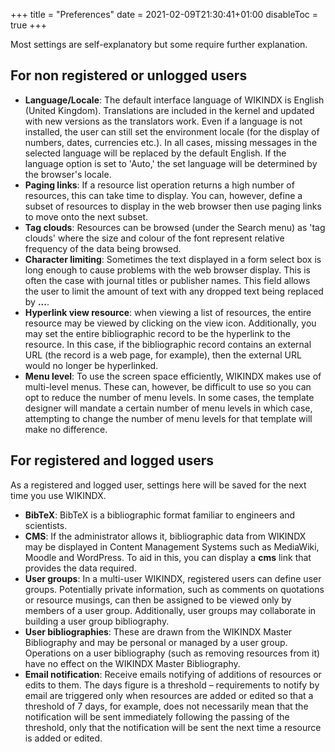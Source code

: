+++
title = "Preferences"
date = 2021-02-09T21:30:41+01:00
disableToc = true
+++

Most settings are self-explanatory but some require further explanation.

## For non registered or unlogged users

* **Language/Locale**: The default interface language of WIKINDX is English (United Kingdom). Translations are included in the kernel and updated with new versions as the translators work. Even if a language is not installed, the user can still set the environment locale (for the display of numbers, dates, currencies etc.). In all cases, missing messages in the selected language will be replaced by the default English. If the language option is set to 'Auto,' the set language will be determined by the browser's locale.
* **Paging links**: If a resource list operation returns a high number of resources, this can take time to display. You can, however, define a subset of resources to display in the web browser then use paging links to move onto the next subset.
* **Tag clouds**: Resources can be browsed (under the Search menu) as 'tag clouds' where the size and colour of the font represent relative frequency of the data being browsed.
* **Character limiting**: Sometimes the text displayed in a form select box is long enough to cause problems with the web browser display. This is often the case with journal titles or publisher names. This field allows the user to limit the amount of text with any dropped text being replaced by **...**.
* **Hyperlink view resource**: when viewing a list of resources, the entire resource may be viewed by clicking on the view icon.  Additionally, you may set the entire bibliographic record to be the hyperlink to the resource. In this case, if the bibliographic record contains an external URL (the record is a web page, for example), then the external URL would no longer be hyperlinked.
* **Menu level**: To use the screen space efficiently, WIKINDX makes use of multi-level menus.  These can, however, be difficult to use so you can opt to reduce the number of menu levels. In some cases, the template designer will mandate a certain number of menu levels in which case, attempting to change the number of menu levels for that template will make no difference.

## For registered and logged users

As a registered and logged user, settings here will be saved for the next time you use WIKINDX.

* **BibTeX**:  BibTeX is a bibliographic format familiar to engineers and scientists.
* **CMS**: If the administrator allows it, bibliographic data from WIKINDX may be displayed in Content Management Systems such as MediaWiki, Moodle and WordPress. To aid in this, you can display a **cms** link that provides the data required.
* **User groups**: In a multi-user WIKINDX, registered users can define user groups.  Potentially private information, such as comments on quotations or resource musings, can then be assigned to be viewed only by members of a user group.  Additionally, user groups may collaborate in building a user group bibliography.
* **User bibliographies**: These are drawn from the WIKINDX Master Bibliography and may be personal or managed by a user group. Operations on a user bibliography (such as removing resources from it) have no effect on the WIKINDX Master Bibliography.
* **Email notification**: Receive emails notifying of additions of resources or edits to them. The days figure is a threshold – requirements to notify by email are triggered only when resources are added or edited so that a threshold of 7 days, for example, does not necessarily mean that the notification will be sent immediately following the passing of the threshold, only that the notification will be sent the next time a resource is added or edited.
